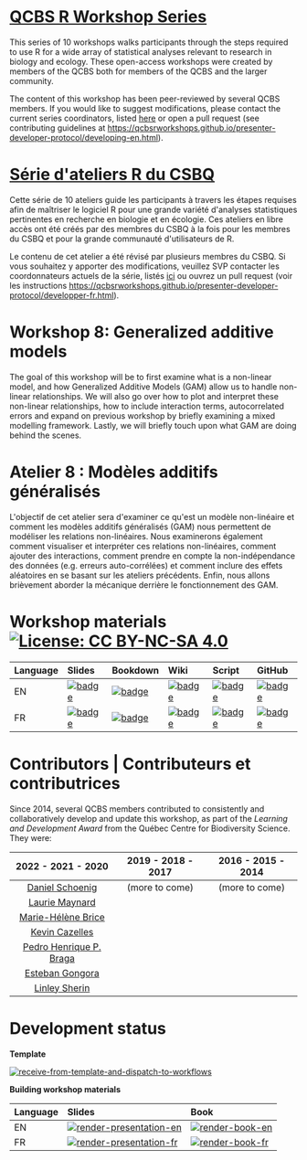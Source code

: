# [QCBS R Workshop Series](https://wiki.qcbs.ca/r)

This series of 10 workshops walks participants through the steps required to use R for a wide array of statistical analyses relevant to research in biology and ecology. These open-access workshops were created by members of the QCBS both for members of the QCBS and the larger community.

The content of this workshop has been peer-reviewed by several QCBS members. If you would like to suggest modifications, please contact the current series coordinators, listed [here](https://wiki.qcbs.ca/r) or open a pull request (see contributing guidelines at <https://qcbsrworkshops.github.io/presenter-developer-protocol/developing-en.html>).

# [Série d'ateliers R du CSBQ](https://wiki.qcbs.ca/r)

Cette série de 10 ateliers guide les participants à travers les étapes requises afin de maîtriser le logiciel R pour une grande variété d'analyses statistiques pertinentes en recherche en biologie et en écologie. Ces ateliers en libre accès ont été créés par des membres du CSBQ à la fois pour les membres du CSBQ et pour la grande communauté d'utilisateurs de R.

Le contenu de cet atelier a été révisé par plusieurs membres du CSBQ. Si vous souhaitez y apporter des modifications, veuillez SVP contacter les coordonnateurs actuels de la série, listés [ici](https://wiki.qcbs.ca/r) ou ouvrez un pull request (voir les instructions <https://qcbsrworkshops.github.io/presenter-developer-protocol/developper-fr.html>).

# Workshop 8: Generalized additive models

The goal of this workshop will be to first examine what is a non-linear model,
and how Generalized Additive Models (GAM) allow us to handle non-linear
relationships. We will also go over how to plot and interpret these non-linear
relationships, how to include interaction terms, autocorrelated errors and
expand on previous workshop by briefly examining a mixed modelling framework.
Lastly, we will briefly touch upon what GAM are doing behind the scenes.


# Atelier 8 : Modèles additifs généralisés

L'objectif de cet atelier sera d'examiner ce qu'est un modèle non-linéaire et
comment les modèles additifs généralisés (GAM) nous permettent de modéliser les
relations non-linéaires. Nous examinerons également comment visualiser et
interpréter ces relations non-linéaires, comment ajouter des interactions,
comment prendre en compte la non-indépendance des données (e.g. erreurs
auto-corrélées) et comment inclure des effets aléatoires en se basant sur les
ateliers précédents. Enfin, nous allons brièvement aborder la mécanique derrière
le fonctionnement des GAM.

# Workshop materials [![License: CC BY-NC-SA 4.0](https://img.shields.io/badge/License-CC%20BY--NC--SA%204.0-lightgrey.svg)](https://creativecommons.org/licenses/by-nc-sa/4.0/)

Language | Slides | Bookdown | Wiki | Script | GitHub 
:--------|:-------|:-----|:-----|:------ |:-------
EN | [![badge](https://img.shields.io/static/v1?style=flat-square&label=Slides&message=08&color=red&logo=html5)](https://qcbsrworkshops.github.io/workshop08/pres-en/workshop08-pres-en.html) | [![badge](https://img.shields.io/static/v1?style=flat-square&label=book&message=08&logo=github)](https://qcbsrworkshops.github.io/workshop08/book-en/index.html) | [![badge](https://img.shields.io/static/v1?style=flat-square&label=wiki&message=08&logo=wikipedia)](https://wiki.qcbs.ca/r_workshop8) | [![badge](https://img.shields.io/static/v1?style=flat-square&label=script&message=08&color=2a50b8&logo=r)](https://qcbsrworkshops.github.io/workshop08/pres-en/workshop08-script-en.R) | [![badge](https://img.shields.io/static/v1?style=flat-square&label=repo&message=dev&color=6f42c1&logo=github)](https://github.com/QCBSRworkshops/workshop08) 
FR | [![badge](https://img.shields.io/static/v1?style=flat-square&label=Diapos&message=08&color=red&logo=html5)](https://qcbsrworkshops.github.io/workshop08/pres-fr/workshop08-pres-fr.html) | [![badge](https://img.shields.io/static/v1?style=flat-square&label=livre&message=08&logo=github)](https://qcbsrworkshops.github.io/workshop08/book-fr/index.html) | [![badge](https://img.shields.io/static/v1?style=flat-square&label=wiki&message=08&logo=wikipedia)](https://wiki.qcbs.ca/r_atelier8) | [![badge](https://img.shields.io/static/v1?style=flat-square&label=script&message=08&color=2a50b8&logo=r)](https://qcbsrworkshops.github.io/workshop08/pres-fr/workshop08-script-fr.R) | [![badge](https://img.shields.io/static/v1?style=flat-square&label=repo&message=dev&color=6f42c1&logo=github)](https://github.com/QCBSRworkshops/workshop08) 


# Contributors | Contributeurs et contributrices 

Since 2014, several QCBS members contributed to consistently and collaboratively develop and update this workshop, as part of the *Learning and Development Award* from the Québec Centre for Biodiversity Science. They were:

|      2022 - 2021 - 2020      |      2019 - 2018 - 2017     |      2016 - 2015 - 2014      |
|:----------------------------:|:---------------------------:|:----------------------------:|
| [Daniel Schoenig]()         |  (more to come) | (more to come)  |
|  [Laurie Maynard]()         |   |   |
|  [Marie-Hélène Brice]()     |   |   |
|  [Kevin Cazelles]()         |   |   |
|  [Pedro Henrique P. Braga]()|   |   |
|  [Esteban Gongora]()        |   |   |
|  [Linley Sherin]()        |   |   |


# Development status

**Template** 

[![receive-from-template-and-dispatch-to-workflows](https://github.com/QCBSRworkshops/workshop08/workflows/receive-from-template-and-dispatch-to-workflows/badge.svg)](https://github.com/QCBSRworkshops/workshop08/actions?query=workflow%3Areceive-from-template-and-dispatch-to-workflows) 

**Building workshop materials**

Language | Slides | Book
:------- | :----- | :-----
EN  | [![render-presentation-en](https://github.com/QCBSRworkshops/workshop08/workflows/render-presentation-en/badge.svg)](https://github.com/QCBSRworkshops/workshop08/actions?query=workflow%3Arender-presentation-en) | [![render-book-en](https://github.com/QCBSRworkshops/workshop08/workflows/render-book-en/badge.svg)](https://github.com/QCBSRworkshops/workshop08/actions?query=workflow%3Arender-book-en)
FR   | [![render-presentation-fr](https://github.com/QCBSRworkshops/workshop08/workflows/render-presentation-fr/badge.svg)](https://github.com/QCBSRworkshops/workshop08/actions?query=workflow%3Arender-presentation-fr) | [![render-book-fr](https://github.com/QCBSRworkshops/workshop08/workflows/render-book-fr/badge.svg)](https://github.com/QCBSRworkshops/workshop08/actions?query=workflow%3Arender-book-fr)
